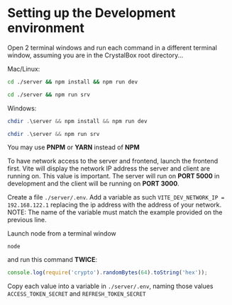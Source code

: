 # Setting up the Development environment

Open 2 terminal windows and run each command in a different terminal window,
assuming you are in the CrystalBox root directory...

Mac/Linux:

```bash
cd ./server && npm install && npm run dev

cd ./server && npm run srv
```

Windows:

```powershell
chdir .\server && npm install && npm run dev

chdir .\server && npm run srv
```

You may use **PNPM** or **YARN** instead of **NPM**

To have network access to the server and frontend, launch the frontend first.
Vite will display the network IP address the server and client are running on. This value is important.
The server will run on **PORT 5000** in development and the client will be running on **PORT 3000**.

Create a file `./server/.env`.
Add a variable as such `VITE_DEV_NETWORK_IP = 192.168.122.1` replacing the ip address with the address of your network.
NOTE: The name of the variable must match the example provided on the previous line.

Launch node from a terminal window

```
node
```

and run this command **TWICE**:

```javascript
console.log(require('crypto').randomBytes(64).toString('hex'));
```

Copy each value into a variable in `./server/.env`, naming those values
`ACCESS_TOKEN_SECRET` and `REFRESH_TOKEN_SECRET`

